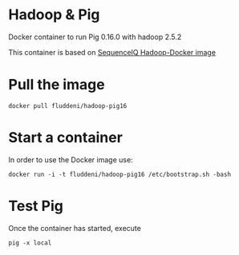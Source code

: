 Hadoop & Pig
==============================

Docker container to run Pig 0.16.0 with hadoop 2.5.2

This container is based on [SequenceIQ Hadoop-Docker image](https://registry.hub.docker.com/u/sequenceiq/hadoop-docker/) 

# Pull the image

```
docker pull fluddeni/hadoop-pig16
```

# Start a container

In order to use the Docker image use:

```
docker run -i -t fluddeni/hadoop-pig16 /etc/bootstrap.sh -bash
```

# Test Pig

Once the container has started, execute
```
pig -x local
```
